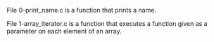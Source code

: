 File 0-print_name.c is a function that prints a name.

File 1-array_iterator.c is a function that executes a function given as a parameter on each element of an array.